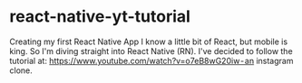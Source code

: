 # react-native-yt-tutorial

Creating my first React Native App
I know a little bit of React, but mobile is king. So I'm diving straight into React Native (RN).
I've decided to follow the tutorial at: https://www.youtube.com/watch?v=o7eB8wG20iw - an instagram clone.
